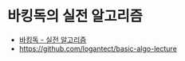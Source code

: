 # 바킹독의 실전 알고리즘

- [바킹독 - 실전 알고리즘](https://blog.encrypted.gg/category/%EA%B0%95%EC%A2%8C/%EC%8B%A4%EC%A0%84%20%EC%95%8C%EA%B3%A0%EB%A6%AC%EC%A6%98?page=2)
- https://github.com/logantect/basic-algo-lecture
